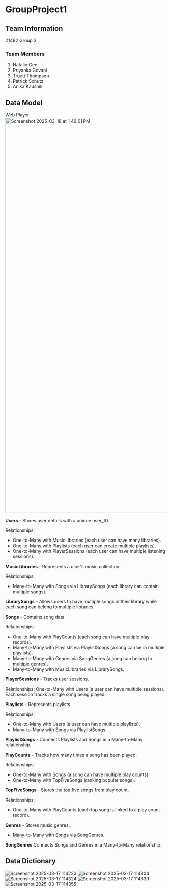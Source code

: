 # GroupProject1

## Team Information
21482 Group 3 

### Team Members 
1. Natalie Gen
2. Priyanka Govani
3. Truett Thompson
4. Patrick Schutz
5. Anika Kaushik

   
## Data Model
Web Player
<img width="1239" alt="Screenshot 2025-03-18 at 1 49 01 PM" src="https://github.com/user-attachments/assets/4994ddc9-fb95-4468-b72d-5f5204154d12" />


**Users** - Stores user details with a unique user_ID.

Relationships:
-  One-to-Many with MusicLibraries (each user can have many libraries).
-  One-to-Many with Playlists (each user can create multiple playlists).
-  One-to-Many with PlayerSessions (each user can have multiple listening sessions).


**MusicLibraries** - Represents a user's music collection.

Relationships:
-  Many-to-Many with Songs via LibrarySongs (each library can contain multiple songs).

**LibrarySongs** - Allows users to have multiple songs in their library while each song can belong to multiple libraries.

**Songs** - Contains song data

Relationships:
-  One-to-Many with PlayCounts (each song can have multiple play records).
-  Many-to-Many with Playlists via PlaylistSongs (a song can be in multiple playlists).
-  Many-to-Many with Genres via SongGenres (a song can belong to multiple genres).
-  Many-to-Many with MusicLibraries via LibrarySongs.

**PlayerSessions** - Tracks user sessions.

Relationships:
One-to-Many with Users (a user can have multiple sessions).
Each session tracks a single song being played.


**Playlists** - Represents playlists.

Relationships:
-  One-to-Many with Users (a user can have multiple playlists).
-  Many-to-Many with Songs via PlaylistSongs.

**PlaylistSongs** - Connects Playlists and Songs in a Many-to-Many relationship.


**PlayCounts** - Tracks how many times a song has been played.

Relationships:
-  One-to-Many with Songs (a song can have multiple play counts).
-  One-to-Many with TopFiveSongs (ranking popular songs).


**TopFiveSongs** - Stores the top five songs from play count.

Relationships:
- One-to-Many with PlayCounts (each top song is linked to a play count record).

**Genres** - Stores music genres.

-  Many-to-Many with Songs via SongGenres.


**SongGenres** Connects Songs and Genres in a Many-to-Many relationship.


## Data Dictionary 
![Screenshot 2025-03-17 114233](https://github.com/user-attachments/assets/02842a88-81a0-4e84-9d53-9f3999196585)
![Screenshot 2025-03-17 114304](https://github.com/user-attachments/assets/38a7ab9b-6f22-41a3-a507-b37f63473469)
![Screenshot 2025-03-17 114324](https://github.com/user-attachments/assets/fb8498ad-ceed-453f-89f1-225e96f22adf)
![Screenshot 2025-03-17 114339](https://github.com/user-attachments/assets/9e9ef908-049c-42fc-8338-75921d72e88d)
![Screenshot 2025-03-17 114355](https://github.com/user-attachments/assets/1343f9f7-be7d-4143-ab6f-5ade73669aa4)
